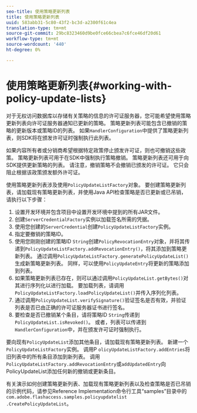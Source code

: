 ```yaml
---
seo-title: 使用策略更新列表
title: 使用策略更新列表
uuid: 583abb31-5c80-43f2-bc3d-a2300f61c4ea
translation-type: tm+mt
source-git-commit: 29bc8323460d9be0fce66cbea7c6fce46df20d61
workflow-type: tm+mt
source-wordcount: '440'
ht-degree: 0%

---
```



# 使用策略更新列表{#working-with-policy-update-lists}

对于无权访问数据库以存储有关策略的信息的许可证服务器，您可能希望使用策略更新列表向许可证服务器通知已更新的策略。 策略更新列表可能包含已撤销的策略的更新版本或策略ID的列表。 如果`HandlerConfiguration`中提供了策略更新列表，则SDK将在颁发许可证时强制执行此列表。

如果内容所有者或分销商希望根据特定政策停止颁发许可证，则也可撤销这些政策。 策略更新列表可用于在SDK中强制执行策略撤销。 策略更新列表还可用于向SDK提供更新策略的列表。 请注意，撤销策略不会撤销已颁发的许可证。 它只会阻止根据该政策颁发额外许可证。

使用策略更新列表涉及使用`PolicyUpdateListFactory`对象。 要创建策略更新列表，请加载现有策略更新列表，并使用Java API检查策略是否已更新或已吊销，请执行以下步骤：

1. 设置开发环境并包含项目中设置开发环境中提到的所有JAR文件。
1. 创建`ServerCredentialFactory`实例以加载签名所需的凭据。
1. 使用您创建的`ServerCredential`创建`PolicyUpdateListFactory`实例。
1. 指定要撤销的策略ID。
1. 使用您刚刚创建的策略ID `String`创建`PolicyRevocationEntry`对象，并将其传递到`PolicyUpdateListFactory.addRevocationEntry()`，将其添加到策略更新列表。 通过调用`PolicyUpdateListFactory.generatePolicyUpdateList()`生成新策略更新列表。 同样，可以使用`PolicyUpdateEntry`将更新的策略添加到列表。
1. 如果策略更新列表已存在，则可以通过调用`PolicyUpdateList.getBytes()`对其进行序列化以进行加载。 要加载列表，请调用`PolicyUpdateListFactory.loadPolicyUpdateList()`并传入序列化列表。
1. 通过调用`PolicyUpdateList.verifySignature()`验证签名是否有效，并验证列表是否已由正确的许可证服务器证书进行签名。
1. 要检查是否已撤销某个条目，请将策略ID `String`传递到`PolicyUpdateList.isRevoked()`。 或者，列表可以传递到`HandlerConfiguration`中，并在颁发许可证时强制执行。

要向现有`PolicyUpdateList`添加其他条目，请加载现有策略更新列表。 新建一个`PolicyUpdateListFactory`实例。 调用P `olicyUpdateListFactory.addEntries`将旧列表中的所有条目添加到新列表。 调用`PolicyUpdateListFactory.addRevocationEntry`或`addUpdatedEntry`向PolicyUpdateList添加任何新的撤销或更新条目。

有关演示如何创建策略更新列表、加载现有策略更新列表以及检查策略是否已吊销的示例代码，请参见Reference Implementation命令行工具“samples”目录中的`com.adobe.flashaccess.samples.policyupdatelist` `.CreatePolicyUpdateList`。
